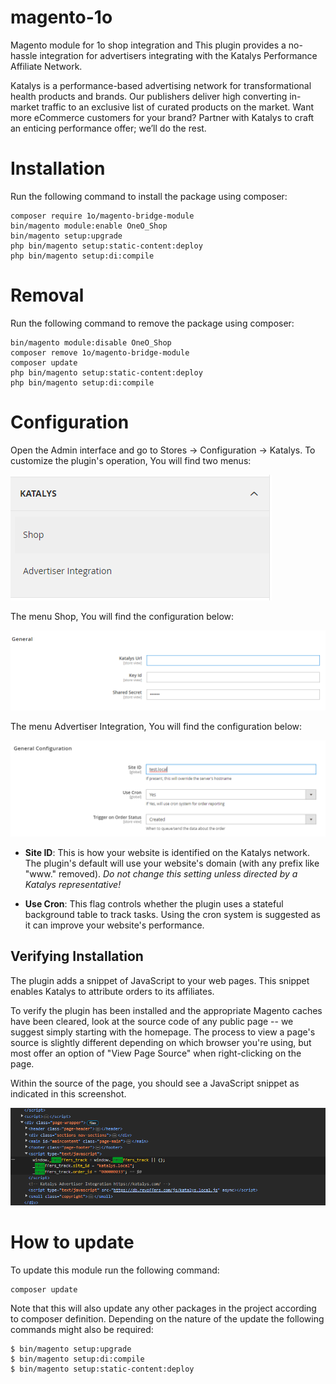 # magento-1o
Magento module for 1o shop integration and This plugin provides a no-hassle integration for advertisers integrating with the Katalys Performance Affiliate Network.

Katalys is a performance-based advertising network for transformational health products and brands. Our publishers deliver high converting in-market traffic to an exclusive list of curated products on the market. Want more eCommerce customers for your brand? Partner with Katalys to craft an enticing performance offer; we’ll do the rest.

# Installation

Run the following command to install the package using composer:
```
composer require 1o/magento-bridge-module
bin/magento module:enable OneO_Shop
bin/magento setup:upgrade
php bin/magento setup:static-content:deploy
php bin/magento setup:di:compile
```
# Removal

Run the following command to remove the package using composer:
```
bin/magento module:disable OneO_Shop
composer remove 1o/magento-bridge-module
composer update
php bin/magento setup:static-content:deploy
php bin/magento setup:di:compile
```

# Configuration

Open the Admin interface and go to Stores -> Configuration -> Katalys. To customize the plugin's operation, You will find two menus:

![image](menus.png)

The menu Shop, You will find the configuration below:

![image](shop.png)

The menu Advertiser Integration, You will find the configuration below:

![image](ad.png)

* **Site ID**: This is how your website is identified on the Katalys network. The plugin's default will use your website's domain (with any prefix like "www." removed). *Do not change this setting unless directed by a Katalys representative!*

* **Use Cron**: This flag controls whether the plugin uses a stateful background table to track tasks. Using the cron system is suggested as it can improve your website's performance.

## Verifying Installation
The plugin adds a snippet of JavaScript to your web pages. This snippet enables Katalys to attribute orders to its affiliates.

To verify the plugin has been installed and the appropriate Magento caches have been cleared, look at the source code of any public page -- we suggest simply starting with the homepage. The process to view a page's source is slightly different depending on which browser you're using, but most offer an option of "View Page Source" when right-clicking on the page.

Within the source of the page, you should see a JavaScript snippet as indicated in this screenshot.

![image](view-source.png)

# How to update

To update this module run the following command:
```
composer update
```
Note that this will also update any other packages in the project according to composer definition. Depending on the nature of the update the following commands might also be required:
```
$ bin/magento setup:upgrade
$ bin/magento setup:di:compile
$ bin/magento setup:static-content:deploy
```
